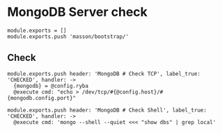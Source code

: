 
# MongoDB Server check

    module.exports = []
    module.exports.push 'masson/bootstrap/'

## Check

    module.exports.push header: 'MongoDB # Check TCP', label_true: 'CHECKED', handler: ->
      {mongodb} = @config.ryba
      @execute cmd: "echo > /dev/tcp/#{@config.host}/#{mongodb.config.port}"

    module.exports.push header: 'MongoDB # Check Shell', label_true: 'CHECKED', handler: ->
      @execute cmd: 'mongo --shell --quiet <<< "show dbs" | grep local'
